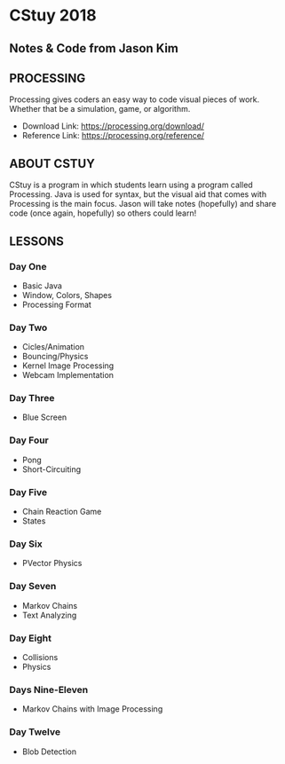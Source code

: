 # CStuy 2018
## Notes & Code from Jason Kim

## PROCESSING
Processing gives coders an easy way to code visual pieces of work. Whether that be a simulation, game, or algorithm.
- Download Link: https://processing.org/download/ 
- Reference Link: https://processing.org/reference/

## ABOUT CSTUY
CStuy is a program in which students learn using a program called Processing. Java is used for syntax, but the visual aid that comes with Processing is the main focus.
Jason will take notes (hopefully) and share code (once again, hopefully) so others could learn!

## LESSONS
### Day One
- Basic Java
- Window, Colors, Shapes
- Processing Format
### Day Two
- Cicles/Animation
- Bouncing/Physics
- Kernel Image Processing
- Webcam Implementation
### Day Three
- Blue Screen
### Day Four
- Pong
- Short-Circuiting
### Day Five
- Chain Reaction Game
- States
### Day Six
- PVector Physics
### Day Seven
- Markov Chains
- Text Analyzing
### Day Eight
- Collisions
- Physics
### Days Nine-Eleven
- Markov Chains with Image Processing
### Day Twelve
- Blob Detection

